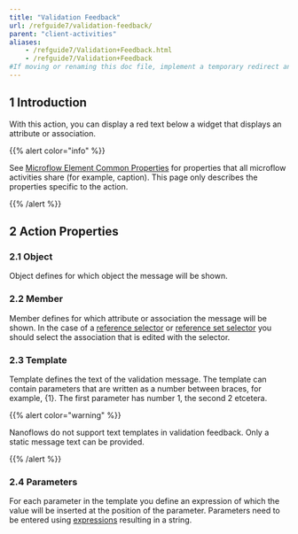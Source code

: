 ```yaml
---
title: "Validation Feedback"
url: /refguide7/validation-feedback/
parent: "client-activities"
aliases:
    - /refguide7/Validation+Feedback.html
    - /refguide7/Validation+Feedback
#If moving or renaming this doc file, implement a temporary redirect and let the respective team know they should update the URL in the product. See Mapping to Products for more details.
---
```


## 1 Introduction

With this action, you can display a red text below a widget that displays an attribute or association.

{{% alert color="info" %}}

See [Microflow Element Common Properties](/refguide7/microflow-element-common-properties/) for properties that all microflow activities share (for example, caption). This page only describes the properties specific to the action.

{{% /alert %}}

## 2 Action Properties

### 2.1 Object

Object defines for which object the message will be shown.

### 2.2 Member

Member defines for which attribute or association the message will be shown. In the case of a [reference selector](/refguide7/reference-selector/) or [reference set selector](/refguide7/reference-set-selector/) you should select the association that is edited with the selector.

### 2.3 Template

Template defines the text of the validation message. The template can contain parameters that are written as a number between braces, for example, {1}. The first parameter has number 1, the second 2 etcetera.

{{% alert color="warning" %}}

Nanoflows do not support text templates in validation feedback. Only a static message text can be provided.

{{% /alert %}}

### 2.4 Parameters

For each parameter in the template you define an expression of which the value will be inserted at the position of the parameter. Parameters need to be entered using [expressions](/refguide7/expressions/) resulting in a string.
